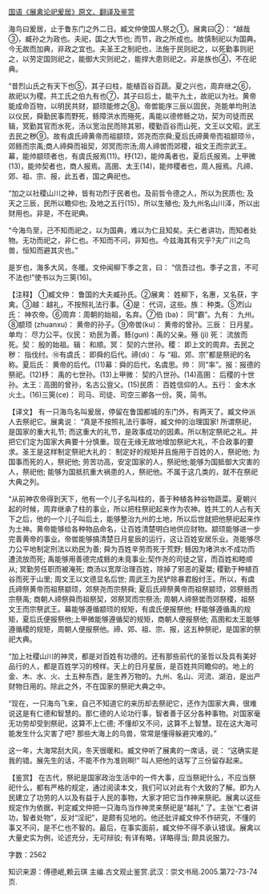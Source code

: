 [国语《展禽论祀爰居》原文、翻译及鉴赏](https://www.vrrw.net/wx/14015.html)

海鸟曰爰居，止于鲁东门之外二日。臧文仲使国人祭之①。展禽曰②： “越哉③，臧孙之为政也。夫祀，国之大节也; 而节，政之所成也。故慎制祀以为国典。今无故而加典，非政之宜也。夫圣王之制祀也，法施于民则祀之，以死勤事则祀之，以劳定国则祀之，能御大灾则祀之，能捍大患则祀之。非是族也④，不在祀典。

“昔烈山氏之有天下也⑤，其子曰柱，能植百谷百蔬。夏之兴也，周弃继之⑥，故祀以为稷。共工氏之伯九有也⑦，其子曰后土，能平九土，故祀以为社。黄帝能成命百物，以明民共财，颛顼能修之⑧。帝喾能序三辰以固民，尧能单均刑法以仪民，舜勤民事而野死，鲧障洪水而殛死，禹能以德修鲧之功，契为司徒而民辑，冥勤其官而水死，汤以宽治民而除其邪，稷勤百谷而山死，文王以文昭，武王去民之秽⑨。故有虞氏禘黄帝而祖颛顼，郊尧而宗舜;夏后氏禘黄帝而祖颛顼⑩，郊鲧而宗禹;商人禘舜而祖契，郊冥而宗汤;周人禘喾而郊稷，祖文王而宗武王。幕，能帅颛顼者也，有虞氏报焉(11)。杼(12)，能帅禹者也，夏后氏报焉。上甲微(13)，能帅契者也，商人报焉。高圉、太王(14)，能帅稷者也，周人报焉。凡禘、郊、祖、宗、报，此五者，国之典祀也。

“加之以社稷山川之神，皆有功烈于民者也。及前哲令德之人，所以为民质也; 及天之三辰，民所以瞻仰也; 及地之五行(15)，所以生殖也; 及九州名山川泽，所以出财用也。非是，不在祀典。

“今海鸟至，己不知而祀之，以为国典，难以为仁且知矣。夫仁者讲功，而知者处物。无功而祀之，非仁也。不知而不问，非知也。今兹海其有灾乎?夫广川之鸟兽，恒知而避其灾也。”

是岁也，海多大风，冬暖。文仲闻柳下季之言，曰： “信吾过也。季子之言，不可不法也!”使书以为三筴(16)。

【注释】 ①臧文仲： 鲁国的大夫臧孙氏。②展禽： 姓柳下，名惠，又名获，字禽。③越：越礼，不按照礼法行事。④是： 代词，这些。族： 种类。⑤烈山氏： 神农帝。⑥周弃：周朝的始祖，名弃。⑦伯 (ba)： 同“霸”。九有： 九州。⑧颛顼 (zhuanxu)： 黄帝的孙子。⑨帝喾(ku)： 黄帝的曾孙。三辰： 日月星。单均： 尽力公平。仪民： 劝民为善。鲧(gun)：禹的父亲。殛 (ji) 死： 流放而死。契： 殷的始祖。辑： 和顺。冥： 契的六世孙。稷： 即上文的周弃。去民之秽： 指伐纣。⑩有虞氏： 即舜的后代。禘(di)： 与 “祖、郊、宗”都是祭祀的名称。夏后氏： 黄帝的后代。(11)幕：舜的后代，名虞思。帅： 同“率”。报：报德的祭祀。(12)杼： 禹的七世孙。(13)上甲微： 契的八世孙。(14)高圉： 后稷的十世孙。太王：高圉的曾孙，名古公亶父。(15)民质： 百姓信仰的人。五行： 金木水火土。(16)三筴(ce)： 司马、司徒、司空三卿各一份。筴，简书。



【译文】 有一只海鸟名叫爰居，停留在鲁国都城的东门外，有两天了。臧文仲派人去祭祀它。展禽说： “真是不按照礼法行事呀，臧文仲的治理国家! 所谓祭祀，是国家的重大礼节; 而这重大的礼节，是政事成功的因素。所以制定祭祀之礼。并把它们定为国家大典要十分慎重。现在无缘无故地增加祭祀大礼，不合政事的要求。圣王是这样制定祭祀大礼的： 制定好的规矩并且施用于百姓的人，祭祀他; 为国事而死的人，祭祀他; 劳苦功高，安定国家的人，祭祀他;能够为国抵御大灾害的人，祭祀他; 能够为国抵抗重大祸患的人，祭祀他。不属于这几类的，就不在祭祀大典之列。

“从前神农帝得到天下，他有一个儿子名叫柱的，善于种植各种谷物蔬菜。夏朝兴起的时候，周弃继承了柱的事业，所以把柱祭祀起来作为农神。姓共工的人占有天下之后，他的一个儿子叫后土，能够整治九州的土地，所以后世就把他祭祀起来作为土神。黄帝能够给各种物品命名，让百姓清楚明白地供应财物。颛顼能够进一步完善黄帝的事业。帝喾能够搞清楚日月星辰的运行，这让百姓安居乐业。尧能够尽力公平地制定刑法以劝民为善; 舜为百姓辛劳而死于荒野; 鲧因为堵洪水不成功而遭流放而死; 禹能够用善德完成鲧的未竟事业;契作尧的司徒之官，而百姓和睦顺从; 冥勤劳任职而被淹死; 商汤以宽厚治理百姓，除掉了邪恶的夏桀; 稷勤于种植百谷而死于山里; 周文王以文德显名后世; 周武王为民铲除暴君殷纣王。所以，有虞氏禘祭黄帝而祖祭颛顼，郊祭尧而宗祭舜; 夏后氏禘祭黄帝而祖祭颛顼，郊祭鲧而宗祭禹; 商朝人禘祭舜而祖祭契，郊祭冥而宗祭汤; 周朝人禘祭喾而郊祭稷，祖祭文王而宗祭武王。幕能够遵循颛顼的规矩，有虞氏便报祭他; 杼能够遵循禹的规矩，夏后氏便报祭他;上甲微能够遵循契的规矩，商朝人便报祭他; 高圉和太王能够遵循稷的规矩，周朝人便报祭他。禘、郊、祖、宗、报，这五种祭祀，是国家的祭祀大典。

“加上社稷山川的神灵，都是对百姓有功德的。还有那些前代的圣哲以及具有美好品行的人，都是百姓学习的榜样。天上的日月星辰，是百姓共同瞻仰的。地上的金、木、水、火、土五种东西，是生养万物的。九州、名山、河流、湖泊，是出产财物日用的。除此之外，不在国家的祭祀大典之中。

“现在，一只海鸟飞来，自己不知道它的来历却去祭祀它，还作为国家大典，很难说这是有仁德和智慧的。那仁德的人论功行事，智者善于区分各种事物。对国家毫无功劳却受到祭祀，这算不上仁德; 不懂却又不问，这算不上智慧。现在这大海可能发生什么灾害了吧? 那些大海上的鸟兽，常常是懂得躲避灾难的。”

这一年，大海常刮大风，冬天很暖和。臧文仲听了展禽的一席话，说： “这确实是我的错。展先生的话，不能不作为准则啊!” 叫人把他的话写了三份留存起来。

【鉴赏】 在古代，祭祀是国家政治生活中的一件大事，应当祭祀什么，不应当祭祀什么，都有严格的规定，通过阅读本文，我们可以对此有个大致的了解。即为人民建立了功劳的人以及有益于人民的事物，大家才把它当作神来祭祀。展禽以这些规定作为依据，判定臧文仲把一只海鸟当作神灵来祭祀是“越礼” 了。主张“仁者讲功，智者处物”，反对“淫祀”，是颇有见地的。他还批评臧文仲不作研究，不懂的事又不问，是不仁也不智的。最后，在事实面前，臧文仲不得不承认错误。展禽以大量史实为例，论述充分，无可辩驳; 有详有略，详略得当; 颇具说服力。

字数：2562

知识来源：傅德岷,赖云琪 主编.古文观止鉴赏.武汉：崇文书局.2005.第72-73-74页.

